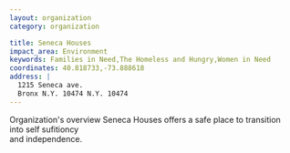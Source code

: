 ```yaml
---
layout: organization
category: organization

title: Seneca Houses
impact_area: Environment
keywords: Families in Need,The Homeless and Hungry,Women in Need
coordinates: 40.818733,-73.888618
address: |
  1215 Seneca ave.
  Bronx N.Y. 10474 N.Y. 10474
---
```

Organization's overview
Seneca Houses offers a safe place to transition into self sufitioncy  
and independence.